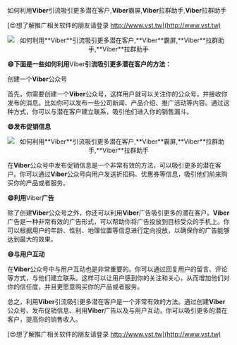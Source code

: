 如何利用**Viber**引流吸引更多潜在客户,**Viber**霸屏,**Viber**拉群助手,**Viber**拉群助手

[😍想了解推广相关软件的朋友请登录 http://www.vst.tw](http://www.vst.tw)

 <center><img src="https://vst.tw/MP4/tuiguang/png/8.png" alt="如何利用**Viber**引流吸引更多潜在客户,**Viber**霸屏,**Viber**拉群助手,**Viber**拉群助手"></center>

**😄下面是一些如何利用**Viber**引流吸引更多潜在客户的方法：**

创建一个**Viber**公众号

首先，你需要创建一个**Viber**公众号，这样用户就可以关注你的公众号，并接收你发布的消息。比如你可以发布一些公司新闻、产品介绍、推广活动等内容。通过这种方式，你可以与潜在客户建立联系，吸引他们进入你的销售漏斗。

**😄发布促销信息**

 <center><img src="https://vst.tw/MP4/tuiguang/png/2.png" alt="如何利用**Viber**引流吸引更多潜在客户,**Viber**霸屏,**Viber**拉群助手,**Viber**拉群助手"></center>

在**Viber**公众号中发布促销信息是一个非常有效的方法，可以吸引更多的潜在客户。你可以通过**Viber**公众号向用户发送折扣码、优惠券等信息，吸引他们前来购买你的产品或者服务。

**😄利用**Viber**广告**

除了创建**Viber**公众号之外，你还可以利用**Viber**广告吸引更多的潜在客户。**Viber**广告是一种非常有效的广告形式，可以帮助你将广告投放到目标受众的手机上。你可以根据用户的年龄、性别、地理位置等信息进行定向投放，以确保你的广告能够达到最大的效果。

**😄与用户互动**

在**Viber**公众号中与用户互动也是非常重要的。你可以通过回复用户的留言、评论等方式，与他们建立联系。这样可以让用户感到你的关注和关心，从而增加他们对你的信任度，并且更愿意购买你的产品或者服务。

总之，利用**Viber**引流吸引更多潜在客户是一个非常有效的方法。通过创建**Viber**公众号、发布促销信息、利用**Viber**广告以及与用户互动，你可以吸引更多的潜在客户，提高你的销售收入。

[😍想了解推广相关软件的朋友请登录 http://www.vst.tw](http://www.vst.tw)



